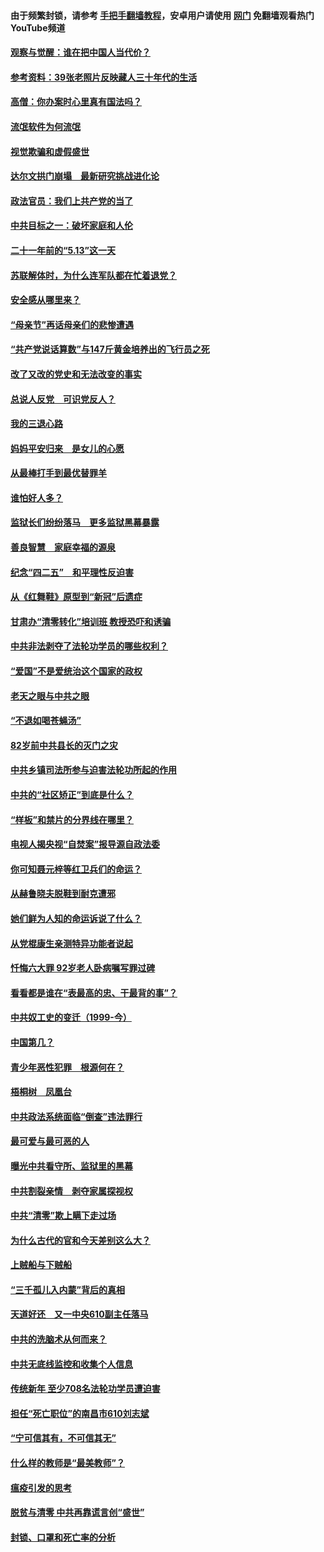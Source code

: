 #### 由于频繁封锁，请参考 [手把手翻墙教程](https://github.com/gfw-breaker/guides/wiki/)，安卓用户请使用 [网门](https://github.com/gfw-breaker/nogfw/blob/master/dl.md?t=06170800) 免翻墙观看热门YouTube频道 

#### [观察与觉醒：谁在把中国人当代价？](../pages/19/426987.md?t=06170800) 

#### [参考资料：39张老照片反映藏人三十年代的生活](../pages/19/426471.md?t=06170800) 

#### [高僧：你办案时心里真有国法吗？](../pages/19/426530.md?t=06170800) 

#### [流氓软件为何流氓](../pages/19/426531.md?t=06170800) 

#### [视觉欺骗和虚假盛世](../pages/19/426443.md?t=06170800) 

#### [达尔文拱门崩塌　最新研究挑战进化论](../pages/19/426009.md?t=06170800) 

#### [政法官员：我们上共产党的当了](../pages/19/425351.md?t=06170800) 

#### [中共目标之一：破坏家庭和人伦](../pages/19/424454.md?t=06170800) 

#### [二十一年前的“5.13”这一天](../pages/19/424814.md?t=06170800) 

#### [苏联解体时，为什么连军队都在忙着退党？](../pages/19/424335.md?t=06170800) 

#### [安全感从哪里来？](../pages/19/424336.md?t=06170800) 

#### [“母亲节”再话母亲们的悲惨遭遇](../pages/19/424234.md?t=06170800) 

#### [“共产党说话算数”与147斤黄金培养出的飞行员之死](../pages/19/424115.md?t=06170800) 

#### [改了又改的党史和无法改变的事实](../pages/19/424037.md?t=06170800) 

#### [总说人反党　可识党反人？](../pages/19/423820.md?t=06170800) 

#### [我的三退心路](../pages/19/423876.md?t=06170800) 

#### [妈妈平安归来　是女儿的心愿](../pages/19/423947.md?t=06170800) 

#### [从最棒打手到最优替罪羊](../pages/19/423819.md?t=06170800) 

#### [谁怕好人多？](../pages/19/423774.md?t=06170800) 

#### [监狱长们纷纷落马　更多监狱黑幕暴露](../pages/19/423787.md?t=06170800) 

#### [善良智慧　家庭幸福的源泉](../pages/19/423632.md?t=06170800) 

#### [纪念“四二五”　和平理性反迫害](../pages/19/423660.md?t=06170800) 

#### [从《红舞鞋》原型到“新冠”后遗症](../pages/19/423509.md?t=06170800) 

#### [甘肃办“清零转化”培训班 教授恐吓和诱骗](../pages/19/423498.md?t=06170800) 

#### [中共非法剥夺了法轮功学员的哪些权利？](../pages/19/423392.md?t=06170800) 

#### [“爱国”不是爱统治这个国家的政权](../pages/19/423029.md?t=06170800) 

#### [老天之眼与中共之眼](../pages/19/423378.md?t=06170800) 

#### [“不退如喝苍蝇汤”](../pages/19/423287.md?t=06170800) 

#### [82岁前中共县长的灭门之灾](../pages/19/423055.md?t=06170800) 

#### [中共乡镇司法所参与迫害法轮功所起的作用](../pages/19/423064.md?t=06170800) 

#### [中共的“社区矫正”到底是什么？](../pages/19/422870.md?t=06170800) 

#### [“样板”和禁片的分界线在哪里？](../pages/19/422704.md?t=06170800) 

#### [电视人揭央视“自焚案”报导源自政法委](../pages/19/422770.md?t=06170800) 

#### [你可知聂元梓等红卫兵们的命运？](../pages/19/422848.md?t=06170800) 

#### [从赫鲁晓夫脱鞋到耐克遭邪](../pages/19/422826.md?t=06170800) 

#### [她们鲜为人知的命运诉说了什么？](../pages/19/422754.md?t=06170800) 

#### [从党棍康生亲测特异功能者说起](../pages/19/422657.md?t=06170800) 

#### [忏悔六大罪 92岁老人卧病嘱写罪过碑](../pages/19/422750.md?t=06170800) 

#### [看看都是谁在“表最高的忠、干最背的事”？](../pages/19/422703.md?t=06170800) 

#### [中共奴工史的变迁（1999-今）](../pages/19/422656.md?t=06170800) 

#### [中国第几？](../pages/19/422496.md?t=06170800) 

#### [青少年恶性犯罪　根源何在？](../pages/19/422449.md?t=06170800) 

#### [梧桐树　凤凰台](../pages/19/422442.md?t=06170800) 

#### [中共政法系统面临“倒查”违法罪行](../pages/19/422497.md?t=06170800) 

#### [最可爱与最可恶的人](../pages/19/422448.md?t=06170800) 

#### [曝光中共看守所、监狱里的黑幕](../pages/19/422390.md?t=06170800) 

#### [中共割裂亲情　剥夺家属探视权](../pages/19/422364.md?t=06170800) 

#### [中共“清零”欺上瞒下走过场](../pages/19/422306.md?t=06170800) 

#### [为什么古代的官和今天差别这么大？](../pages/19/422228.md?t=06170800) 

#### [上贼船与下贼船](../pages/19/422276.md?t=06170800) 

#### [“三千孤儿入内蒙”背后的真相](../pages/19/422229.md?t=06170800) 

#### [天道好还　又一中央610副主任落马](../pages/19/422155.md?t=06170800) 

#### [中共的洗脑术从何而来？](../pages/19/422154.md?t=06170800) 

#### [中共无底线监控和收集个人信息](../pages/19/422039.md?t=06170800) 

#### [传统新年 至少708名法轮功学员遭迫害](../pages/19/421946.md?t=06170800) 

#### [担任“死亡职位”的南昌市610刘志斌](../pages/19/421957.md?t=06170800) 

#### [“宁可信其有，不可信其无”](../pages/19/421691.md?t=06170800) 

#### [什么样的教师是“最美教师”？](../pages/19/421755.md?t=06170800) 

#### [瘟疫引发的思考](../pages/19/421594.md?t=06170800) 

#### [脱贫与清零 中共再靠谎言创“盛世”](../pages/19/421590.md?t=06170800) 

#### [封锁、口罩和死亡率的分析](../pages/19/421495.md?t=06170800) 

